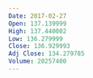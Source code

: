 ```yaml
---
Date: 2017-02-27
Open: 137.139999
High: 137.440002
Low: 136.279999
Close: 136.929993
Adj Close: 134.279785
Volume: 20257400
---
```

